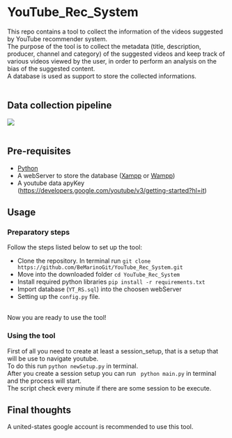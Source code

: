 # YouTube_Rec_System

This repo contains a tool to collect the information of the videos suggested by YouTube recommender system. <br>
The purpose of the tool is to collect the metadata (title, description, producer, channel and category) 
of the suggested videos and keep track of various videos viewed by the user, in order to perform an analysis on the bias of the suggested content. <br>
A database is used as support to store the collected informations.
<br>
<br>

## Data collection pipeline
<img src=https://raw.githubusercontent.com/BeMarinoGit/YouTube_Rec_System/master/pipeline.png> 
<br><br>

## Pre-requisites
 * [Python](https://www.python.org/downloads/) 
 * A webServer to store the database ([Xampp](https://www.apachefriends.org/it/index.html) or [Wampp](https://www.wampserver.com/en/))
 * A youtube data apyKey (https://developers.google.com/youtube/v3/getting-started?hl=it)
 
 
## Usage

### Preparatory steps

Follow the steps listed below to set up the tool:
  * Clone the repository. In terminal run  ``` git clone https://github.com/BeMarinoGit/YouTube_Rec_System.git  ```
  * Move into the downloaded folder ``` cd YouTube_Rec_System ```
  * Install required python libraries ``` pip install -r requirements.txt ```
  * Import database (```YT_RS.sql```) into the choosen webServer
  * Setting up the ```config.py``` file.

<br>
Now you are ready to use the tool!

### Using the tool

First of all you need to create at least a session_setup, that is a setup that will be use to navigate youtube. <br>
To do this run ```python newSetup.py``` in terminal.
<br> After you create a session setup you can run ``` python main.py``` in terminal and the process will start. <br> The script check every minute if there are 
some session to be execute.

## Final thoughts

A united-states google account is recommended to use this tool.
